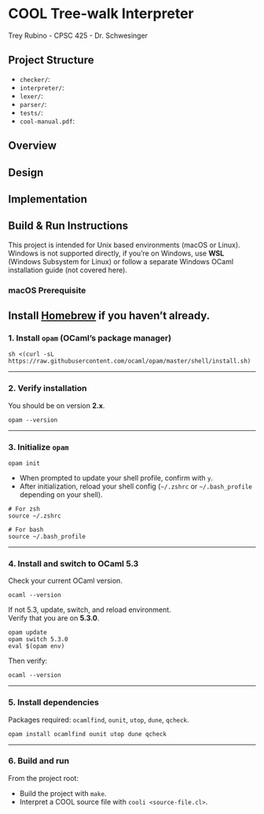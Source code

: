 # COOL Tree-walk Interpreter
Trey Rubino - 
CPSC 425 -
Dr. Schwesinger

## Project Structure
- `checker/`:
- `interpreter/`:
- `lexer/`:
- `parser/`:
- `tests/`:
- `cool-manual.pdf`: 

## Overview


## Design


## Implementation


## Build & Run Instructions
This project is intended for Unix based environments (macOS or Linux).  
Windows is not supported directly, if you’re on Windows, use **WSL** (Windows Subsystem for Linux) or follow a separate Windows OCaml installation guide (not covered here).

### macOS Prerequisite
Install [Homebrew](https://brew.sh) if you haven’t already.
---

### 1. Install `opam` (OCaml’s package manager)
```
sh <(curl -sL https://raw.githubusercontent.com/ocaml/opam/master/shell/install.sh)
```
---

### 2. Verify installation  
You should be on version **2.x**.
```
opam --version
```
---

### 3. Initialize `opam`
```
opam init
```

- When prompted to update your shell profile, confirm with `y`.  
- After initialization, reload your shell config (`~/.zshrc` or `~/.bash_profile` depending on your shell).
```
# For zsh
source ~/.zshrc

# For bash
source ~/.bash_profile
```
---

### 4. Install and switch to OCaml 5.3  
Check your current OCaml version.  
```
ocaml --version
```

If not 5.3, update, switch, and reload environment.  
Verify that you are on **5.3.0**.
```
opam update
opam switch 5.3.0
eval $(opam env)
```

Then verify: 
```
ocaml --version
```
---

### 5. Install dependencies  
Packages required: `ocamlfind`, `ounit`, `utop`, `dune`, `qcheck`.
```
opam install ocamlfind ounit utop dune qcheck
```
---

### 6. Build and run
From the project root:  
- Build the project with `make`.  
- Interpret a COOL source file with `cooli <source-file.cl>`.
